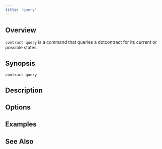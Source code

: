 ```yaml
---
title: 'query'
---
```


## Overview

`contract query` is a command that queries a dotcontract for its current or possible states.

## Synopsis

```
contract query
```

## Description


## Options

## Examples

## See Also
